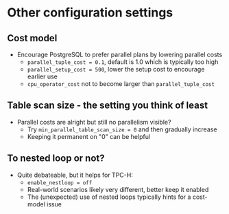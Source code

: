 # Other configuration settings

## Cost model

* Encourage PostgreSQL to prefer parallel plans by lowering parallel costs
  - `parallel_tuple_cost = 0.1`, default is 1.0 which is typically too high
  - `parallel_setup_cost = 500`, lower the setup cost to encourage earlier use
  - `cpu_operator_cost` not to become larger than `parallel_tuple_cost`


## Table scan size - the setting you think of least

* Parallel costs are alright but still no parallelism visible?
  - Try `min_parallel_table_scan_size = 0` and then gradually increase
  - Keeping it permanent on "0" can be helpful


## To nested loop or not?

* Quite debateable, but it helps for TPC-H:
  - `enable_nestloop = off`
  - Real-world scenarios likely very different, better keep it enabled
  - The (unexpected) use of nested loops typically hints for a cost-model issue

